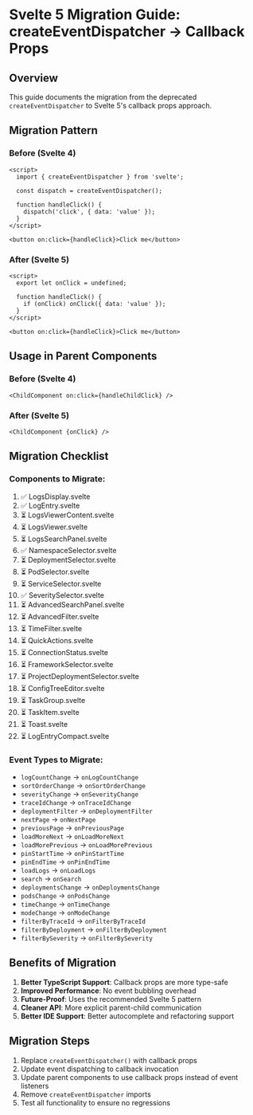 # Svelte 5 Migration Guide: createEventDispatcher → Callback Props

## Overview
This guide documents the migration from the deprecated `createEventDispatcher` to Svelte 5's callback props approach.

## Migration Pattern

### Before (Svelte 4)
```svelte
<script>
  import { createEventDispatcher } from 'svelte';
  
  const dispatch = createEventDispatcher();
  
  function handleClick() {
    dispatch('click', { data: 'value' });
  }
</script>

<button on:click={handleClick}>Click me</button>
```

### After (Svelte 5)
```svelte
<script>
  export let onClick = undefined;
  
  function handleClick() {
    if (onClick) onClick({ data: 'value' });
  }
</script>

<button on:click={handleClick}>Click me</button>
```

## Usage in Parent Components

### Before (Svelte 4)
```svelte
<ChildComponent on:click={handleChildClick} />
```

### After (Svelte 5)
```svelte
<ChildComponent {onClick} />
```

## Migration Checklist

### Components to Migrate:
1. ✅ LogsDisplay.svelte
2. ✅ LogEntry.svelte
3. ⏳ LogsViewerContent.svelte
4. ⏳ LogsViewer.svelte
5. ⏳ LogsSearchPanel.svelte
6. ✅ NamespaceSelector.svelte
7. ⏳ DeploymentSelector.svelte
8. ⏳ PodSelector.svelte
9. ⏳ ServiceSelector.svelte
10. ✅ SeveritySelector.svelte
11. ⏳ AdvancedSearchPanel.svelte
12. ⏳ AdvancedFilter.svelte
13. ⏳ TimeFilter.svelte
14. ⏳ QuickActions.svelte
15. ⏳ ConnectionStatus.svelte
16. ⏳ FrameworkSelector.svelte
17. ⏳ ProjectDeploymentSelector.svelte
18. ⏳ ConfigTreeEditor.svelte
19. ⏳ TaskGroup.svelte
20. ⏳ TaskItem.svelte
21. ⏳ Toast.svelte
22. ⏳ LogEntryCompact.svelte

### Event Types to Migrate:
- `logCountChange` → `onLogCountChange`
- `sortOrderChange` → `onSortOrderChange`
- `severityChange` → `onSeverityChange`
- `traceIdChange` → `onTraceIdChange`
- `deploymentFilter` → `onDeploymentFilter`
- `nextPage` → `onNextPage`
- `previousPage` → `onPreviousPage`
- `loadMoreNext` → `onLoadMoreNext`
- `loadMorePrevious` → `onLoadMorePrevious`
- `pinStartTime` → `onPinStartTime`
- `pinEndTime` → `onPinEndTime`
- `loadLogs` → `onLoadLogs`
- `search` → `onSearch`
- `deploymentsChange` → `onDeploymentsChange`
- `podsChange` → `onPodsChange`
- `timeChange` → `onTimeChange`
- `modeChange` → `onModeChange`
- `filterByTraceId` → `onFilterByTraceId`
- `filterByDeployment` → `onFilterByDeployment`
- `filterBySeverity` → `onFilterBySeverity`

## Benefits of Migration
1. **Better TypeScript Support**: Callback props are more type-safe
2. **Improved Performance**: No event bubbling overhead
3. **Future-Proof**: Uses the recommended Svelte 5 pattern
4. **Cleaner API**: More explicit parent-child communication
5. **Better IDE Support**: Better autocomplete and refactoring support

## Migration Steps
1. Replace `createEventDispatcher()` with callback props
2. Update event dispatching to callback invocation
3. Update parent components to use callback props instead of event listeners
4. Remove `createEventDispatcher` imports
5. Test all functionality to ensure no regressions
